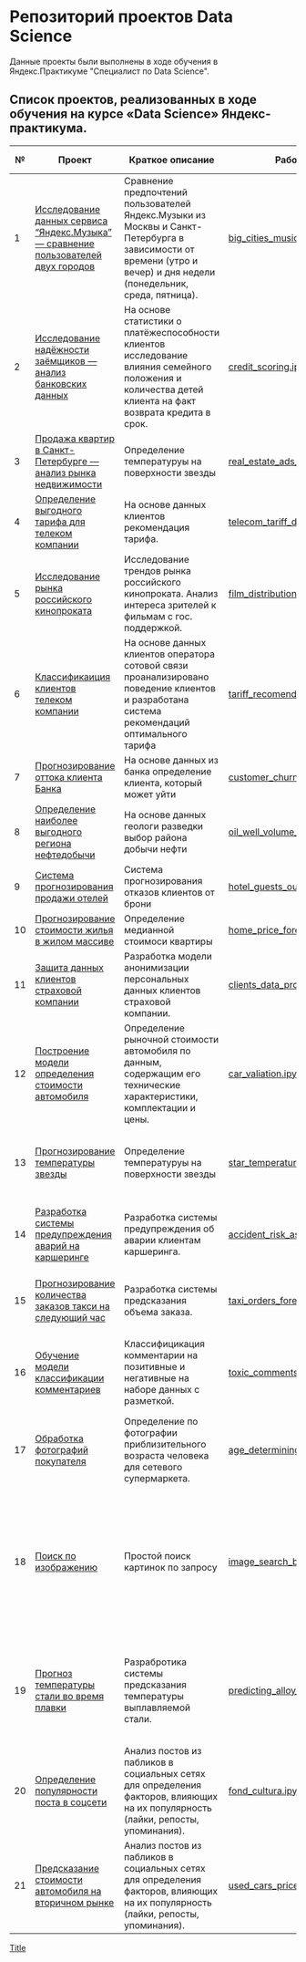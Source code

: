 # Репозиторий проектов Data Science

Данные проекты были выполнены в ходе обучения в Яндекс.Практикуме "Специалист по Data Science".

## Список проектов, реализованных в ходе обучения на курсе «Data Science» Яндекс-практикума.
|№|Проект|Краткое описание|Рабочая тетрадь|Используемые библиотеки|
|---|---|---|---|---|
|1|[Исследование данных сервиса “Яндекс.Музыка” — сравнение пользователей двух городов](./1.%20Исследование%20данных%20сервиса%20“Яндекс.Музыка”%20—%20сравнение%20пользователей%20двух%20городов/README.md "README.md") | Сравнение предпочтений пользователей Яндекс.Музыки из Москвы и Санкт-Петербурга в зависимости от времени (утро и вечер) и дня недели (понедельник, среда, пятница).|[big_cities_music.ipynb](./1.%20Исследование%20данных%20сервиса%20“Яндекс.Музыка”%20—%20сравнение%20пользователей%20двух%20городов/big_cities_music.ipynb "notebook.ipynb") | pandas|
|2|[Исследование надёжности заёмщиков — анализ банковских данных](./2.%20Исследование%20надёжности%20заёмщиков%20—%20анализ%20банковских%20данных/README.md "README.md") | На основе статистики о платёжеспособности клиентов исследование влияния семейного положения и количества детей клиента на факт возврата кредита в срок.|[credit_scoring.ipynb](./2.%20Исследование%20надёжности%20заёмщиков%20—%20анализ%20банковских%20данных/credit_scoring.ipynb "notebook.ipynb") | pandas, pymystem3, warnings, seaborn|
|3|[Продажа квартир в Санкт-Петербурге — анализ рынка недвижимости](./3.%20Продажа%20квартир%20в%20Санкт-Петербурге%20—%20анализ%20рынка%20недвижимости/README.md "README.md") | Определение температуруы на поверхности звезды |[real_estate_ads_research.ipynb](./3.%20Продажа%20квартир%20в%20Санкт-Петербурге%20—%20анализ%20рынка%20недвижимости/real_estate_ads_research.ipynb "notebook.ipynb") | python, pandas|
|4|[Определение выгодного тарифа для телеком компании](./4.%20Определение%20выгодного%20тарифа%20для%20телеком%20компании/README.md "README.md") | На основе данных клиентов рекомендация тарифа.|[telecom_tariff_determonatiom.ipynb](./4.%20Определение%20выгодного%20тарифа%20для%20телеком%20компании/telecom_tariff_determonatiom.ipynb "notebook.ipynb") | pandas, datetime, numpy, matplotlib|
|5|[Исследование рынка российского кинопроката](./5.%20Исследование%20рынка%20российского%20кинопроката/README.md "README.md") | Исследование трендов рынка российского кинопроката. Анализ интереса зрителей к фильмам с гос. поддержкой.|[film_distribution_market_research.ipynb](./5.%20Исследование%20рынка%20российского%20кинопроката/film_distribution_market_research.ipynb "notebook.ipynb") | pandas, os, numpy|
|6|[Классификаиция клиентов телеком компании](./6.%20Классификаиция%20клиентов%20телеком%20компании/README.md "README.md") | На основе данных клиентов оператора сотовой связи проанализировано поведение клиентов и разработана система рекомендаций оптимального тарифа |[tariff_recomendation_system.ipynb](./6.%20Классификаиция%20клиентов%20телеком%20компании/tariff_recomendation_system.ipynb "notebook.ipynb") | numpy, pandas, seaborn, sklearn|
|7|[Прогнозирование оттока клиента Банка](./7.%20Прогнозирование%20оттока%20клиента%20Банка/README.md "README.md") | На основе данных из банка определение клиента, который может уйти|[customer_churn_forecasting.ipynb](./7.%20Прогнозирование%20оттока%20клиента%20Банка/customer_churn_forecasting.ipynb "notebook.ipynb") | numpy, pandas, seaborn, sklearn|
|8|[Определение наиболее выгодного региона нефтедобычи](./8.%20Определение%20наиболее%20выгодного%20региона%20нефтедобычи//README.md "README.md") | На основе данных геологи разведки выбор района добычи нефти|[oil_well_volume_forecasting.ipynb](./8.%20Определение%20наиболее%20выгодного%20региона%20нефтедобычи/oil_well_volume_forecasting.ipynb "notebook.ipynb") | numpy, scipy, pandas, matplotlib, seaborn, sklearn|
|9|[Система прогнозирования продажи отелей](./9.%20Система%20прогнозирования%20продажи%20отелей/README.md "README.md") | Система прогнозирования отказов клиентов от брони|[hotel_guests_outflow_forecasting.ipynb](./9.%20Система%20прогнозирования%20продажи%20отелей/hotel_guests_outflow_forecasting.ipynb "notebook.ipynb") | matplotlib, numpy, pandas, seaborn, scipy, sklearn, tqdm|
|10|[Прогнозирование стоимости жилья в жилом массиве](./10.%20Прогнозирование%20стоимости%20жилья%20в%20жилом%20массиве./README.md "README.md") | Определение медианной стоимоси квартиры|[home_price_forecasting.ipynb](./10.%20Прогнозирование%20стоимости%20жилья%20в%20жилом%20массиве./home_price_forecasting.ipynb "notebook.ipynb") | python, pandas, spark|
|11|[Защита данных клиентов страховой компании](./11.%20Защита%20данных%20клиентов%20страховой%20компании/README.md "README.md")|Разработка модели анонимизации персональных данных клиентов страховой компании.|[clients_data_protection.ipynb](./11.%20Защита%20данных%20клиентов%20страховой%20компании/clients_data_protection.ipynb "notebook.ipynb") | pandas, numpy, scipy, sklearn|
|12|[Построение модели определения стоимости автомобиля](./12.%20Построение%20модели%20определения%20стоимости%20автомобиля/README.md "README.md")|Определение рыночной стоимости автомобиля по данным, содержащим его технические характеристики, комплектации и цены.|[car_valiation.ipynb](./12.%20Построение%20модели%20определения%20стоимости%20автомобиля/car_valiation.ipynb "notebook.ipynb") | catboost, datetime, lightgbm, scipy, sklearn, matplotlib, numpy, optuna, pandas, plotly, time|
|13|[Прогнозирование температуры звезды](./13.%20Прогнозирование%20температуры%20звезды/README.md "README.md") | Определение температуруы на поверхности звезды |[star_temperature_forecasting.ipynb](./13.%20Прогнозирование%20температуры%20звезды/star_temperature_forecasting.ipynb "notebook.ipynb") | matplotlib, nltk, numpy, seaborn, scipy, skorch, sklearn, pandas, plotly, torch, tqdm|
|14|[Разработка системы предупреждения аварий на каршеринге](./14.%20Разработка%20системы%20предупреждения%20аварий%20на%20каршеринге/README.md "README.md")| Разработка системы предупреждения об аварии клиентам каршеринга.|[accident_risk_assessment.ipynb](./14.%20Разработка%20системы%20предупреждения%20аварий%20на%20каршеринге/accident_risk_assessment.ipynb "notebook.ipynb") | numpy, pandas, scipy, matplotlib, seaborn, sklearn, catboost|
|15|[Прогнозирование количества заказов такси на следующий час](./15.%20Прогнозирование%20количества%20заказов%20такси%20на%20следующий%20час/README.md "README.md") | Разработка системы предсказания объема заказа. |[taxi_orders_forecasting.ipynb](./15.%20Прогнозирование%20количества%20заказов%20такси%20на%20следующий%20час/taxi_orders_forecasting.ipynb "notebook.ipynb") | lightgbm, pandas, numpy, matplotlib, sklearn, scipy, statsmodels|
|16|[Обучение модели классификации комментариев](./16.%20Обучение%20модели%20классификации%20комментариев/README.md "README.md") | Классифицикация комментарии на позитивные и негативные на наборе данных с разметкой. | [toxic_comments_search.ipynb](./16.%20Обучение%20модели%20классификации%20комментариев/toxic_comments_search.ipynb "notebook.ipynb") |matplotlib, nltk, numpy, pandas, plotly, re, scipy, seaborn, sklearn, spacy, tqdm, wordcloud|
|17|[Обработка фотографий покупателя](./17.%20Обработка%20фотографий%20покупателя//README.md "README.md")|Определение по фотографии приблизительного возраста человека для сетевого супермаркета.|[age_determining_by_photo.ipynb](./17.%20Обработка%20фотографий%20покупателя/age_determining_by_photo.ipynb "notebook.ipynb") | keras, matplotlib, pandas, plotly|
|18|[Поиск по изображению](./18.%20Поиск%20по%20изображению/README.md "README.md") | Простой поиск картинок по запросу|[image_search_by_request.ipynb](./18.%20Поиск%20по%20изображению/image_search_by_request.ipynb "notebook.ipynb") | keras, lightgbm, matplotlib, nltk, numpy, os, pandas, PIL, plotly, re, scipy, sklearn, spacy, tensorflow, torch, torchvision, transformers, tqdm, wordcloud, zipfile|
|19|[Прогноз температуры стали во время плавки](./19.%20Прогноз%20температуры%20стали%20во%20время%20плавки/README.md "README.md")|Разрабротика системы предсказания температуры выплавляемой стали.|[predicting_alloy_temperature.ipynb](./19.%20Прогноз%20температуры%20стали%20во%20время%20плавки/predicting_alloy_temperature.ipynb "notebook.ipynb") | catboost, math, matplotlib, numpy, pandas, pkg_resources, psycopg2, seaborn, sklearn, sqlalchemy, torch, tqdme|
|20|[Определение популярности поста в соцсети](./20.%20Определение%20популярности%20поста%20%20в%20соцсети/README.md "README.md") | Анализ постов из пабликов в социальных сетях для определения факторов, влияющих на их популярность (лайки, репосты, упоминания).|[fond_cultura.ipynb](./20.%20Определение%20популярности%20поста%20%20в%20соцсети/fond_cultura.ipynb "notebook.ipynb") | pandas, seaborn, matplotlib, re, nltk, emoji, numpy, scipy, sklearn, lightgbm, catboost|
|21|[Предсказание стоимости автомобиля на вторичном рынке](./21.%20Предсказание%20стоимости%20автомобиля%20на%20вторичном%20рынке/README.md "README.md") | Анализ постов из пабликов в социальных сетях для определения факторов, влияющих на их популярность (лайки, репосты, упоминания).|[used_cars_price.ipynb](./21.%20Предсказание%20стоимости%20автомобиля%20на%20вторичном%20рынке/used_cars_price.ipynb "notebook.ipynb") | pandas, seaborn, matplotlib, re, nltk, emoji, numpy, scipy, sklearn, lightgbm, catboost|

[Title](<21. Предсказание стоимости автомобиля на вторичном рынке>)